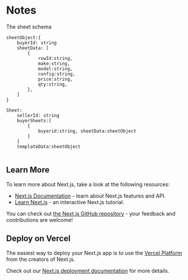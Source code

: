 # Notes

The sheet schema
``` 
sheetObject:{
    buyerId: string
    sheetData: [
        {
            rowId:string, 
            make:string, 
            model:string, 
            config:string, 
            price:string, 
            qty:string, 
        },
    ]
}

Sheet:
    sellerId: string
    buyerSheets:[
        {
            buyerid:string, sheetData:sheetObject 
        }
    ]
    templateData:sheetObject


```


## Learn More

To learn more about Next.js, take a look at the following resources:

- [Next.js Documentation](https://nextjs.org/docs) - learn about Next.js features and API.
- [Learn Next.js](https://nextjs.org/learn) - an interactive Next.js tutorial.

You can check out [the Next.js GitHub repository](https://github.com/vercel/next.js) - your feedback and contributions are welcome!

## Deploy on Vercel

The easiest way to deploy your Next.js app is to use the [Vercel Platform](https://vercel.com/new?utm_medium=default-template&filter=next.js&utm_source=create-next-app&utm_campaign=create-next-app-readme) from the creators of Next.js.

Check out our [Next.js deployment documentation](https://nextjs.org/docs/app/building-your-application/deploying) for more details.
